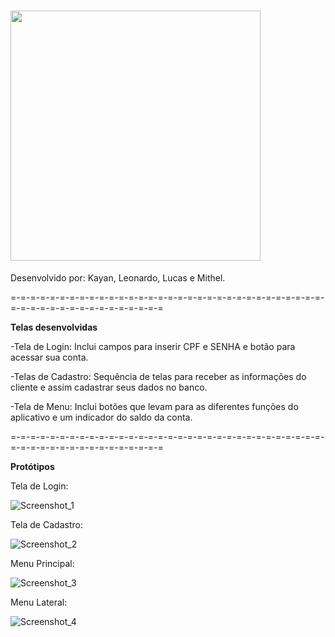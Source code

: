 # <img src="https://github.com/ProjetosUniso/MineBank-Mobile/blob/master/mobile/app/src/main/res/drawable-v24/logo.png" width="400">
Desenvolvido por: Kayan, Leonardo, Lucas e Mithel.

=-=-=-=-=-=-=-=-=-=-=-=-=-=-=-=-=-=-=-=-=-=-=-=-=-=-=-=-=-=-=-=-=-=-=-=-=-=-=-=-=-=-=-=-=-=-=-=

**Telas desenvolvidas**

-Tela de Login: Inclui campos para inserir CPF e SENHA e botão para acessar sua conta.

-Telas de Cadastro: Sequência de telas para receber as informações do cliente e assim cadastrar seus dados no banco.

-Tela de Menu: Inclui botões que levam para as diferentes funções do aplicativo e um indicador do saldo da conta.

=-=-=-=-=-=-=-=-=-=-=-=-=-=-=-=-=-=-=-=-=-=-=-=-=-=-=-=-=-=-=-=-=-=-=-=-=-=-=-=-=-=-=-=-=-=-=-=

**Protótipos**



Tela de Login:

![Screenshot_1](https://user-images.githubusercontent.com/53633568/96518756-ea6b3200-1241-11eb-832f-8bba1a2cfd76.jpg)

Tela de Cadastro:

![Screenshot_2](https://user-images.githubusercontent.com/53633568/96518844-20101b00-1242-11eb-8df2-6835056f22d7.jpg)

Menu Principal:

![Screenshot_3](https://user-images.githubusercontent.com/53633568/96518847-21d9de80-1242-11eb-82d6-6bf5d43d30bb.jpg)

Menu Lateral:

![Screenshot_4](https://user-images.githubusercontent.com/53633568/96518850-256d6580-1242-11eb-98d0-53818bc9c77d.jpg)
